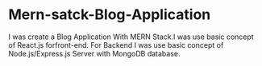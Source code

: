 # Mern-satck-Blog-Application
I was create a Blog Application With MERN Stack.I was use basic concept of React.js forfront-end. For Backend I was use basic concept of Node.js/Express.js Server with MongoDB database.
